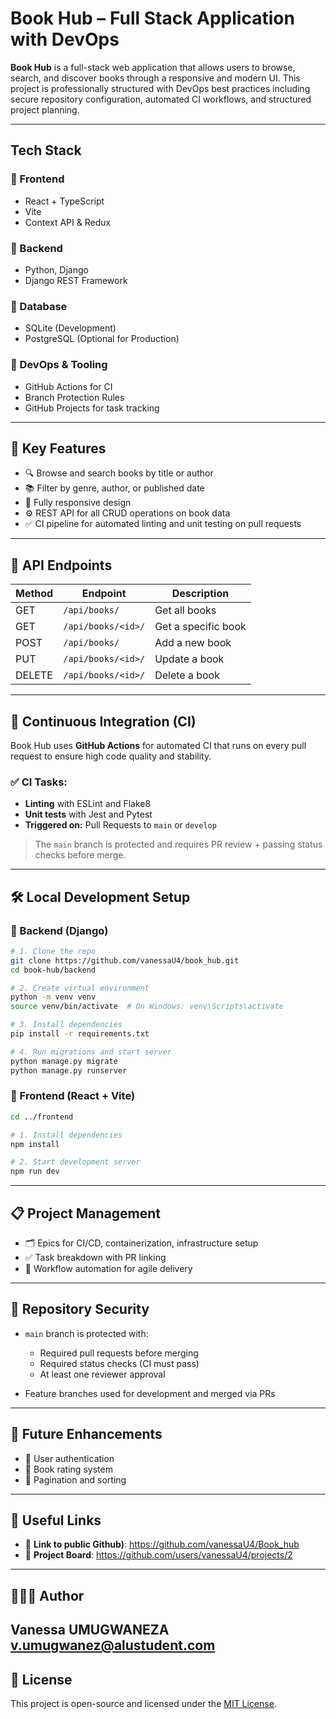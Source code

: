 #  Book Hub – Full Stack Application with DevOps 

**Book Hub** is a full-stack web application that allows users to browse, search, and discover books through a responsive and modern UI. This project is professionally structured with DevOps best practices including secure repository configuration, automated CI workflows, and structured project planning.

---

## Tech Stack

### 🔹 Frontend
- React + TypeScript
- Vite
- Context API & Redux

### 🔹 Backend
- Python, Django
- Django REST Framework

### 🔹 Database
- SQLite (Development)
- PostgreSQL (Optional for Production)

### 🔹 DevOps & Tooling
- GitHub Actions for CI
- Branch Protection Rules
- GitHub Projects for task tracking

---

## 🚀 Key Features

- 🔍 Browse and search books by title or author
- 📚 Filter by genre, author, or published date
- 📱 Fully responsive design
- ⚙️ REST API for all CRUD operations on book data
- ✅ CI pipeline for automated linting and unit testing on pull requests

---

## 📂 API Endpoints

| Method | Endpoint              | Description          |
|--------|-----------------------|----------------------|
| GET    | `/api/books/`         | Get all books        |
| GET    | `/api/books/<id>/`    | Get a specific book  |
| POST   | `/api/books/`         | Add a new book       |
| PUT    | `/api/books/<id>/`    | Update a book        |
| DELETE | `/api/books/<id>/`    | Delete a book        |

---

## 🧪 Continuous Integration (CI)

Book Hub uses **GitHub Actions** for automated CI that runs on every pull request to ensure high code quality and stability.

### ✅ CI Tasks:
- **Linting** with ESLint and Flake8
- **Unit tests** with Jest and Pytest
- **Triggered on:** Pull Requests to `main` or `develop`

> The `main` branch is protected and requires PR review + passing status checks before merge.

---

## 🛠 Local Development Setup

### 🔹 Backend (Django)
```bash
# 1. Clone the repo
git clone https://github.com/vanessaU4/book_hub.git
cd book-hub/backend

# 2. Create virtual environment
python -m venv venv
source venv/bin/activate  # On Windows: venv\Scripts\activate

# 3. Install dependencies
pip install -r requirements.txt

# 4. Run migrations and start server
python manage.py migrate
python manage.py runserver
````

### 🔹 Frontend (React + Vite)

```bash
cd ../frontend

# 1. Install dependencies
npm install

# 2. Start development server
npm run dev
```

---

## 📋 Project Management

* 🗂 Epics for CI/CD, containerization, infrastructure setup
* ✅ Task breakdown with PR linking
* 📌 Workflow automation for agile delivery

---

## 🔐 Repository Security

* `main` branch is protected with:

  * Required pull requests before merging
  * Required status checks (CI must pass)
  * At least one reviewer approval
* Feature branches used for development and merged via PRs

---

## 🧠 Future Enhancements

* 🔐 User authentication
* 🌟 Book rating system
* 📄 Pagination and sorting

---

## 📌 Useful Links

* 🔗 **Link to public Github)**: https://github.com/vanessaU4/Book_hub
* 🔗 **Project Board**:  https://github.com/users/vanessaU4/projects/2


---

## 👩🏽‍💻 Author

**Vanessa UMUGWANEZA**
v.umugwanez@alustudent.com
---

## 📄 License

This project is open-source and licensed under the [MIT License](LICENSE).
